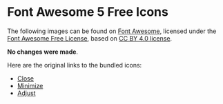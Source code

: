 # Font Awesome 5 Free Icons

The following images can be found on [Font Awesome](https://fontawesome.com), licensed under the [Font Awesome Free License](https://fontawesome.com/license/free), based on [CC BY 4.0 license](https://creativecommons.org/licenses/by/4.0/).

**No changes were made**.

Here are the original links to the bundled icons:
- [Close](https://fontawesome.com/icons/times?style=solid)
- [Minimize](https://fontawesome.com/icons/window-minimize?style=regular)
- [Adjust](https://fontawesome.com/icons/up-right-and-down-left-from-center?f=classic&s=solid)
